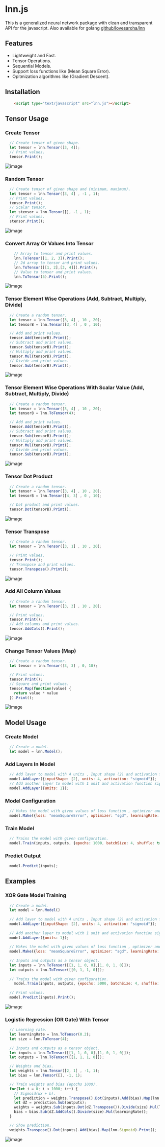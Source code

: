 # lnn.js
This is a generalized neural network package with clean and transparent API for the javascript. Also available for golang [github/lovesaroha/lnn](https://github.com/lovesaroha/lnn) 

## Features
- Lightweight and Fast.
- Tensor Operations.
- Sequential Models.
- Support loss functions like (Mean Square Error).
- Opitmization algorithms like (Gradient Descent).

## Installation

```html
    <script type="text/javascript" src="lnn.js"></script>
```

## Tensor Usage

### Create Tensor

```js
  // Create tensor of given shape.
  let tensor = lnn.Tensor([3, 4]);
  // Print values.
  tensor.Print();
```
![image](https://raw.githubusercontent.com/lovesaroha/gimages/main/53.png)

### Random Tensor

```js
  // Create tensor of given shape and (minimum, maximum).
  let tensor = lnn.Tensor([3, 4] , -1 , 1);
  // Print values.
  tensor.Print();
  // Scalar tensor.
  let stensor = lnn.Tensor([], -1 , 1);
  // Print values.
  stensor.Print();
```
![image](https://raw.githubusercontent.com/lovesaroha/gimages/main/54.png)

### Convert Array Or Values Into Tensor

```js
    // Array to tensor and print values.
    lnn.ToTensor([1, 2, 3]).Print();
    // 2d array to tensor and print values.
    lnn.ToTensor([[1, 2],[3, 4]]).Print();
    // Value to tensor and print values.
    lnn.ToTensor(5).Print();
```
![image](https://raw.githubusercontent.com/lovesaroha/gimages/main/55.png)

### Tensor Element Wise Operations (Add, Subtract, Multiply, Divide) 

```js
  // Create a random tensor.
  let tensor = lnn.Tensor([3, 4] , 10 , 20);
  let tensorB = lnn.Tensor([3, 4] , 0 , 10);

  // Add and print values.
  tensor.Add(tensorB).Print();
  // Subtract and print values.
  tensor.Sub(tensorB).Print();
  // Multiply and print values.
  tensor.Mul(tensorB).Print();
  // Divide and print values.
  tensor.Sub(tensorB).Print();
```
![image](https://raw.githubusercontent.com/lovesaroha/gimages/main/56.png)

### Tensor Element Wise Operations With Scalar Value (Add, Subtract, Multiply, Divide) 

```js
  // Create a random tensor.
  let tensor = lnn.Tensor([3, 4] , 10 , 20);
  let tensorB = lnn.ToTensor(4);

  // Add and print values.
  tensor.Add(tensorB).Print();
  // Subtract and print values.
  tensor.Sub(tensorB).Print();
  // Multiply and print values.
  tensor.Mul(tensorB).Print();
  // Divide and print values.
  tensor.Sub(tensorB).Print();
```
![image](https://raw.githubusercontent.com/lovesaroha/gimages/main/57.png)

### Tensor Dot Product 

```js
  // Create a random tensor.
  let tensor = lnn.Tensor([3, 4] , 10 , 20);
  let tensorB = lnn.Tensor([4, 3] , 0 , 10);

  // Dot product and print values.
  tensor.Dot(tensorB).Print();
```
![image](https://raw.githubusercontent.com/lovesaroha/gimages/main/58.png)

### Tensor Transpose
```js
  // Create a random tensor.
  let tensor = lnn.Tensor([3, 1] , 10 , 20);

  // Print values.
  tensor.Print();
  // Transpose and print values.
  tensor.Transpose().Print();
```
![image](https://raw.githubusercontent.com/lovesaroha/gimages/main/59.png)

### Add All Column Values
```js
  // Create a random tensor.
  let tensor = lnn.Tensor([3, 3] , 10 , 20);

  // Print values.
  tensor.Print();
  // Add columns and print values.
  tensor.AddCols().Print();
```
![image](https://raw.githubusercontent.com/lovesaroha/gimages/main/60.png)

### Change Tensor Values (Map)
```js
  // Create a random tensor.
  let tensor = lnn.Tensor([3, 3] , 0, 10);

  // Print values.
  tensor.Print();
  // Square and print values.
  tensor.Map(function(value) {
    return value * value
  }).Print();
```
![image](https://raw.githubusercontent.com/lovesaroha/gimages/main/61.png)

## Model Usage

### Create Model
```js
  // Create a model.
  let model = lnn.Model();
```

### Add Layers In Model
```js
  // Add layer to model with 4 units , Input shape (2) and activation function sigmoid.
  model.AddLayer({inputShape: [2], units: 4, activation: "sigmoid"});
  // Add another layer to model with 1 unit and activation function sigmoid.
  model.AddLayer({units: 1});
```

### Model Configuration
```js
  // Makes the model with given values of loss function , optimizer and learning rate.
  model.Make({loss: "meanSquareError", optimizer: "sgd", learningRate: 0.2});
```

### Train Model
```js
  // Trains the model with given configuration.
  model.Train(inputs, outputs, {epochs: 1000, batchSize: 4, shuffle: true});
```

### Predict Output
```js
  model.Predict(inputs);
```
## Examples

### XOR Gate Model Training

```js
  // Create a model.
  let model = lnn.Model()
  
  // Add layer to model with 4 units , Input shape (2) and activation function sigmoid.
  model.AddLayer({inputShape: [2], units: 4, activation: "sigmoid"});
  
  // Add another layer to model with 1 unit and activation function sigmoid.
  model.AddLayer({units: 1});
  
  // Makes the model with given values of loss function , optimizer and learning rate.
  model.Make({loss: "meanSquareError", optimizer: "sgd", learningRate: 0.2});
  
  // Inputs and outputs as a tensor object.
  let inputs = lnn.ToTensor([[1, 1, 0, 0],[1, 0, 1, 0]]);
  let outputs = lnn.ToTensor([[0, 1, 1, 0]]);
  
  // Trains the model with given configuration.
    model.Train(inputs, outputs, {epochs: 5000, batchSize: 4, shuffle: true});
  
  // Print values.
  model.Predict(inputs).Print();
```

![image](https://raw.githubusercontent.com/lovesaroha/gimages/main/62.png)

### Logistic Regression (OR Gate)  With Tensor
```js 
  // Learning rate.
  let learningRate = lnn.ToTensor(0.2);
  let size = lnn.ToTensor(4);
  
  // Inputs and outputs as a tensor object.
  let inputs = lnn.ToTensor([[1, 1, 0, 0],[1, 0, 1, 0]]);
  let outputs = lnn.ToTensor([[1, 1, 1, 0]]);

  // Weights and bias.
  let weights = lnn.Tensor([2, 1] , -1, 1);
  let bias = lnn.Tensor([], -1, 1);

  // Train weights and bias (epochs 1000).
  for(let i = 0; i < 1000; i++) {
    // Sigmoid(wx + b).
    let prediction = weights.Transpose().Dot(inputs).Add(bias).Map(lnn.Sigmoid);
    let dZ = prediction.Sub(outputs);
    weights = weights.Sub(inputs.Dot(dZ.Transpose()).Divide(size).Mul(learningRate));
    bias = bias.Sub(dZ.AddCols().Divide(size).Mul(learningRate));
  }

  // Show prediction.
  weights.Transpose().Dot(inputs).Add(bias).Map(lnn.Sigmoid).Print();

```
![image](https://raw.githubusercontent.com/lovesaroha/gimages/main/63.png)